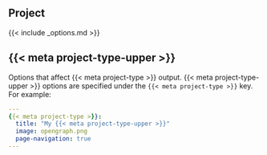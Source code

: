 ## Project

{{< include _options.md >}}

## {{< meta project-type-upper >}}

Options that affect {{< meta project-type >}} output. {{< meta project-type-upper >}} options are specified under the `{{< meta project-type >}}` key. For example:

``` yaml
---
{{< meta project-type >}}:
  title: "My {{< meta project-type-upper >}}"
  image: opengraph.png
  page-navigation: true
---
```
